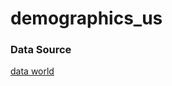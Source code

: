 # demographics_us

### Data Source

[data world](https://data.world/health/chsi-to-combat-obesity/workspace/file?filename=chsi_dataset/DEMOGRAPHICS.csv)
